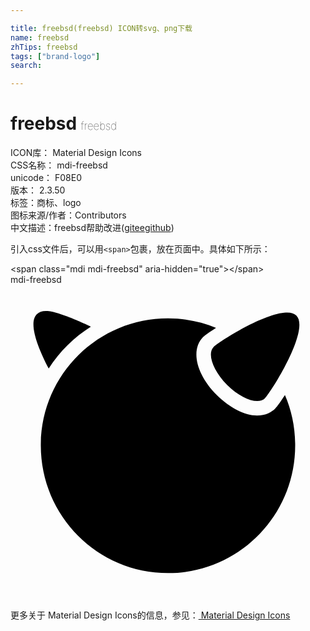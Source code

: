 ```yaml
---

title: freebsd(freebsd) ICON转svg、png下载
name: freebsd
zhTips: freebsd
tags: ["brand-logo"]
search: 

---
```


# freebsd  <small style="font-size: 60%;font-weight: 100">freebsd</small>


<div class="detail-page">
<p>
<span>
ICON库：
<span class="badge-secondary badge">Material Design Icons</span> 
</span>
<br/>
<span>
CSS名称：
<span class="badge-secondary badge">mdi-freebsd</span> 
</span>
<br/>
<span>
unicode：
<span class="badge-secondary badge">F08E0</span> 
<copy-btn content='F08E0' btn-title=""></copy-btn>
<copy-btn :content='String.fromCodePoint(parseInt("F08E0", 16))' btn-title="复制U"></copy-btn>
</span>
<br/>
<span>
版本：
<span class="badge-secondary badge">2.3.50</span> 
</span><br/><span>标签：<span class="badge-light badge"><router-link to="/tags/brand-logo.html">商标、logo</router-link></span></span>
<br/>
<span>图标来源/作者：<span class="badge-light badge">Contributors</span></span> 
<br/>
<span class="zh-detail">中文描述：<span class="badge-primary badge">freebsd</span><span class="help-link"><span>帮助改进</span>(<a href="https://gitee.com/liuwave/icon-helper/edit/master/json/material/freebsd.json" target="_blank" rel="noopener noreferrer">gitee</a><a href="https://github.com/liuwave/icon-helper/edit/master/json/material/freebsd.json" target="_blank" rel="noopener noreferrer">github</a></span>)</span><br/>
</p>
</div>
<div class="alert alert-dark">
  <i class="mdi mdi-freebsd mdi-48px"></i>
  <i class="mdi mdi-freebsd mdi-36px"></i>
  <i class="mdi mdi-freebsd mdi-24px"></i>
  <i class="mdi mdi-freebsd mdi-18px"></i>
</div>
<div>
  <p>引入css文件后，可以用<code>&lt;span&gt;</code>包裹，放在页面中。具体如下所示：    
  </p>
  <div class="alert alert-primary" style="font-size: 14px">
    &lt;span class="mdi mdi-freebsd" aria-hidden="true"&gt;&lt;/span&gt;
    <copy-btn content='<span class="mdi mdi-freebsd" aria-hidden="true"></span>'></copy-btn>
  </div>
  <div class="alert alert-secondary">
    <i class="mdi mdi-freebsd"
    style="font-size: 24px"
    aria-hidden="true"></i> mdi-freebsd
    <copy-btn content="mdi-freebsd" btn-title="复制图标名称"></copy-btn>
  </div>
</div>
<div id="svg" class="svg-wrap">
<svg xmlns="http://www.w3.org/2000/svg" viewBox="0 0 24 24"><path d="M2.69,2C3.54,1.95 6.08,3.16 6.13,3.19C4.84,4 3.74,5.09 2.91,6.38C2.09,4.81 1.34,2.91 2,2.25C2.17,2.08 2.4,2 2.69,2M20.84,2.13C21.25,2.08 21.58,2.14 21.78,2.34C22.85,3.42 19.88,8.15 19.38,8.66C18.87,9.16 17.57,8.7 16.5,7.63C15.43,6.55 14.97,5.26 15.47,4.75C15.88,4.34 19.09,2.3 20.84,2.13M12,2.56C13.29,2.56 14.53,2.82 15.66,3.28C15.17,3.6 14.81,3.85 14.69,3.97C13.7,4.96 14.14,6.83 15.72,8.41C16.7,9.38 17.84,9.97 18.78,9.97C19.46,9.97 19.92,9.68 20.16,9.44C20.33,9.27 20.6,8.88 20.91,8.41C21.42,9.59 21.69,10.88 21.69,12.25C21.69,17.61 17.36,21.97 12,21.97C6.64,21.97 2.31,17.61 2.31,12.25C2.31,6.89 6.64,2.56 12,2.56Z" /></svg>
</div>
<detail full-name='mdi-freebsd'></detail>
    
<div><p>更多关于 Material Design Icons的信息，参见：<a target="_blank" href="https://iconhelper.cn/material.html"> Material Design Icons</a>
</p></div>
